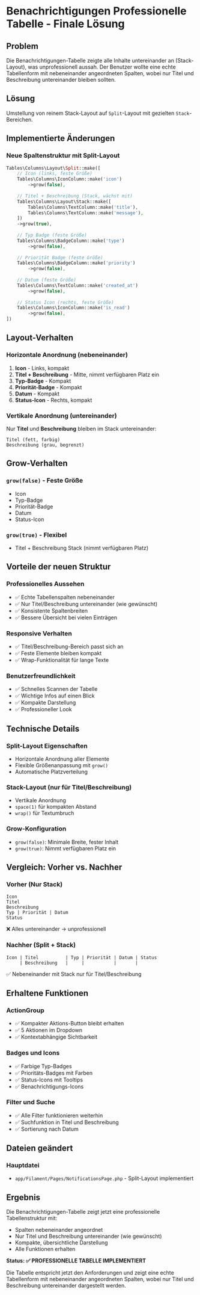 # Benachrichtigungen Professionelle Tabelle - Finale Lösung

## Problem
Die Benachrichtigungen-Tabelle zeigte alle Inhalte untereinander an (Stack-Layout), was unprofessionell aussah. Der Benutzer wollte eine echte Tabellenform mit nebeneinander angeordneten Spalten, wobei nur Titel und Beschreibung untereinander bleiben sollten.

## Lösung
Umstellung von reinem Stack-Layout auf `Split`-Layout mit gezielten `Stack`-Bereichen.

## Implementierte Änderungen

### Neue Spaltenstruktur mit Split-Layout
```php
Tables\Columns\Layout\Split::make([
    // Icon (links, feste Größe)
    Tables\Columns\IconColumn::make('icon')
        ->grow(false),
    
    // Titel + Beschreibung (Stack, wächst mit)
    Tables\Columns\Layout\Stack::make([
        Tables\Columns\TextColumn::make('title'),
        Tables\Columns\TextColumn::make('message'),
    ])
    ->grow(true),
    
    // Typ Badge (feste Größe)
    Tables\Columns\BadgeColumn::make('type')
        ->grow(false),
    
    // Priorität Badge (feste Größe)
    Tables\Columns\BadgeColumn::make('priority')
        ->grow(false),
    
    // Datum (feste Größe)
    Tables\Columns\TextColumn::make('created_at')
        ->grow(false),
    
    // Status Icon (rechts, feste Größe)
    Tables\Columns\IconColumn::make('is_read')
        ->grow(false),
])
```

## Layout-Verhalten

### Horizontale Anordnung (nebeneinander)
1. **Icon** - Links, kompakt
2. **Titel + Beschreibung** - Mitte, nimmt verfügbaren Platz ein
3. **Typ-Badge** - Kompakt
4. **Priorität-Badge** - Kompakt  
5. **Datum** - Kompakt
6. **Status-Icon** - Rechts, kompakt

### Vertikale Anordnung (untereinander)
Nur **Titel** und **Beschreibung** bleiben im Stack untereinander:
```
Titel (fett, farbig)
Beschreibung (grau, begrenzt)
```

## Grow-Verhalten

### `grow(false)` - Feste Größe
- Icon
- Typ-Badge
- Priorität-Badge
- Datum
- Status-Icon

### `grow(true)` - Flexibel
- Titel + Beschreibung Stack (nimmt verfügbaren Platz)

## Vorteile der neuen Struktur

### Professionelles Aussehen
- ✅ Echte Tabellenspalten nebeneinander
- ✅ Nur Titel/Beschreibung untereinander (wie gewünscht)
- ✅ Konsistente Spaltenbreiten
- ✅ Bessere Übersicht bei vielen Einträgen

### Responsive Verhalten
- ✅ Titel/Beschreibung-Bereich passt sich an
- ✅ Feste Elemente bleiben kompakt
- ✅ Wrap-Funktionalität für lange Texte

### Benutzerfreundlichkeit
- ✅ Schnelles Scannen der Tabelle
- ✅ Wichtige Infos auf einen Blick
- ✅ Kompakte Darstellung
- ✅ Professioneller Look

## Technische Details

### Split-Layout Eigenschaften
- Horizontale Anordnung aller Elemente
- Flexible Größenanpassung mit `grow()`
- Automatische Platzverteilung

### Stack-Layout (nur für Titel/Beschreibung)
- Vertikale Anordnung
- `space(1)` für kompakten Abstand
- `wrap()` für Textumbruch

### Grow-Konfiguration
- `grow(false)`: Minimale Breite, fester Inhalt
- `grow(true)`: Nimmt verfügbaren Platz ein

## Vergleich: Vorher vs. Nachher

### Vorher (Nur Stack)
```
Icon
Titel
Beschreibung
Typ | Priorität | Datum
Status
```
❌ Alles untereinander → unprofessionell

### Nachher (Split + Stack)
```
Icon | Titel          | Typ | Priorität | Datum | Status
     | Beschreibung   |     |           |       |
```
✅ Nebeneinander mit Stack nur für Titel/Beschreibung

## Erhaltene Funktionen

### ActionGroup
- ✅ Kompakter Aktions-Button bleibt erhalten
- ✅ 5 Aktionen im Dropdown
- ✅ Kontextabhängige Sichtbarkeit

### Badges und Icons
- ✅ Farbige Typ-Badges
- ✅ Prioritäts-Badges mit Farben
- ✅ Status-Icons mit Tooltips
- ✅ Benachrichtigungs-Icons

### Filter und Suche
- ✅ Alle Filter funktionieren weiterhin
- ✅ Suchfunktion in Titel und Beschreibung
- ✅ Sortierung nach Datum

## Dateien geändert

### Hauptdatei
- `app/Filament/Pages/NotificationsPage.php` - Split-Layout implementiert

## Ergebnis
Die Benachrichtigungen-Tabelle zeigt jetzt eine professionelle Tabellenstruktur mit:
- Spalten nebeneinander angeordnet
- Nur Titel und Beschreibung untereinander (wie gewünscht)
- Kompakte, übersichtliche Darstellung
- Alle Funktionen erhalten

**Status: ✅ PROFESSIONELLE TABELLE IMPLEMENTIERT**

Die Tabelle entspricht jetzt den Anforderungen und zeigt eine echte Tabellenform mit nebeneinander angeordneten Spalten, wobei nur Titel und Beschreibung untereinander dargestellt werden.
